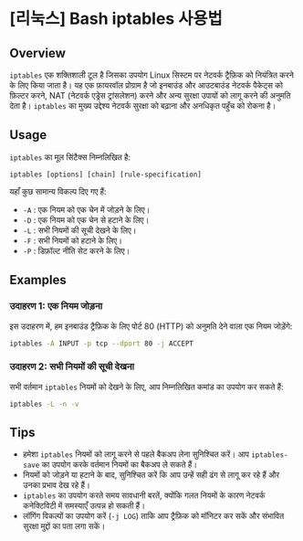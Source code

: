 # [리눅스] Bash iptables 사용법

## Overview
`iptables` एक शक्तिशाली टूल है जिसका उपयोग Linux सिस्टम पर नेटवर्क ट्रैफ़िक को नियंत्रित करने के लिए किया जाता है। यह एक फ़ायरवॉल प्रोग्राम है जो इनबाउंड और आउटबाउंड नेटवर्क पैकेट्स को फ़िल्टर करने, NAT (नेटवर्क एड्रेस ट्रांसलेशन) करने और अन्य सुरक्षा उपायों को लागू करने की अनुमति देता है। `iptables` का मुख्य उद्देश्य नेटवर्क सुरक्षा को बढ़ाना और अनधिकृत पहुँच को रोकना है।

## Usage
`iptables` का मूल सिंटैक्स निम्नलिखित है:

```
iptables [options] [chain] [rule-specification]
```

यहाँ कुछ सामान्य विकल्प दिए गए हैं:

- `-A` : एक नियम को एक चेन में जोड़ने के लिए।
- `-D` : एक नियम को एक चेन से हटाने के लिए।
- `-L` : सभी नियमों की सूची देखने के लिए।
- `-F` : सभी नियमों को हटाने के लिए।
- `-P` : डिफ़ॉल्ट नीति सेट करने के लिए।

## Examples
### उदाहरण 1: एक नियम जोड़ना
इस उदाहरण में, हम इनबाउंड ट्रैफ़िक के लिए पोर्ट 80 (HTTP) को अनुमति देने वाला एक नियम जोड़ेंगे:

```bash
iptables -A INPUT -p tcp --dport 80 -j ACCEPT
```

### उदाहरण 2: सभी नियमों की सूची देखना
सभी वर्तमान `iptables` नियमों को देखने के लिए, आप निम्नलिखित कमांड का उपयोग कर सकते हैं:

```bash
iptables -L -n -v
```

## Tips
- हमेशा `iptables` नियमों को लागू करने से पहले बैकअप लेना सुनिश्चित करें। आप `iptables-save` का उपयोग करके वर्तमान नियमों का बैकअप ले सकते हैं।
- नियमों को जोड़ने या हटाने के बाद, सुनिश्चित करें कि आप उन्हें सही ढंग से लागू कर रहे हैं और उनका प्रभाव देख रहे हैं।
- `iptables` का उपयोग करते समय सावधानी बरतें, क्योंकि गलत नियमों के कारण नेटवर्क कनेक्टिविटी में समस्याएँ उत्पन्न हो सकती हैं।
- लॉगिंग विकल्पों का उपयोग करें (`-j LOG`) ताकि आप ट्रैफ़िक को मॉनिटर कर सकें और संभावित सुरक्षा मुद्दों का पता लगा सकें।